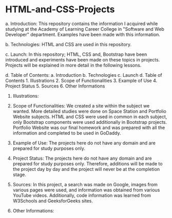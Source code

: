 # HTML-and-CSS-Projects
a. Introduction:
    This repository contains the information I acquired while studying at the Academy of Learning Career College in "Software and Web Developer" department. Examples have been made with this information.

b. Technologies:
    HTML and CSS are used in this repository.

c. Launch:
    In this repository; HTML, CSS and, Bootstrap have been introduced and experiments have been made on these topics in projects. Projects will be explained in more detail in the following lessons.

d. Table of Contents:
    a. Introduction
    b. Technologies
    c. Launch
    d. Table of Contents
        1. Illustrations
        2. Scope of Functionalities
        3. Example of Use
        4. Project Status
        5. Sources
        6. Other Informations

1. Illustrations:

2. Scope of Functionalities:
    We created a site within the subject we wanted. More detailed studies were done on Space Station and Portfolio Website subjects. HTML and CSS were used in common in each subject, only Bootstrap components were used additionally in Bootstrap projects. Portfolio Website was our final homework and was prepared with all the information and completed to be used in GoDaddy.

3. Example of Use:
    The projects here do not have any domain and are prepared for study purposes only.

4. Project Status:
    The projects here do not have any domain and are prepared for study purposes only. Therefore, additions will be made to the project day by day and the project will never be at the completion stage.

5. Sources:
   In this project, a search was made on Google, images from various pages were used, and information was obtained from various YouTube videos. Additionally, code information was learned from W3Schools and GeeksforGeeks sites.

6. Other Informations:
